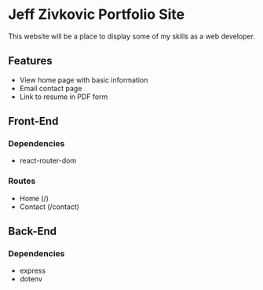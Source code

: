 # Jeff Zivkovic Portfolio Site
This website will be a place to display some of my skills as a web developer.

## Features
- View home page with basic information
- Email contact page
- Link to resume in PDF form

## Front-End
### Dependencies
- react-router-dom

### Routes
- Home (/)
- Contact (/contact)

## Back-End
### Dependencies
- express
- dotenv
